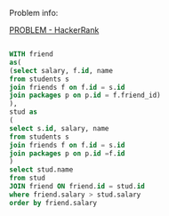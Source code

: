 Problem info:

[PROBLEM - HackerRank](https://www.hackerrank.com/challenges/placements/)

````sql

WITH friend 
as(
(select salary, f.id, name
from students s 
join friends f on f.id = s.id
join packages p on p.id = f.friend_id) 
),
stud as
(
select s.id, salary, name
from students s 
join friends f on f.id = s.id
join packages p on p.id =f.id
)
select stud.name
from stud 
JOIN friend ON friend.id = stud.id
where friend.salary > stud.salary
order by friend.salary
````

